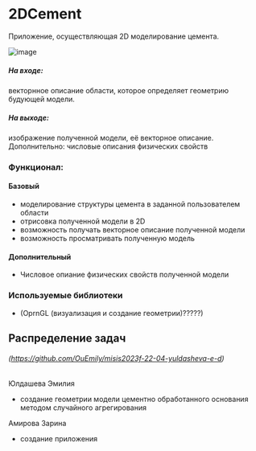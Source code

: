 # 2DCement
Приложение, осуществляющая 2D моделирование цемента.

![image](https://github.com/OuEmily/misis2023f-22-04-yuldasheva-e-d/assets/114305635/65d269d3-aa6e-4ef6-9321-b77633468457)


##### На входе: 
  векторнное описание области, которое определяет геометрию будующей модели.

##### На выходе: 
  изображение полученной модели, её векторное описание. Дополнительно: числовые описания физических свойств

### Функционал:

#### Базовый

  *  моделирование структуры цемента в заданной пользователем области
  *  отрисовка полученной модели в 2D
  *  возможность получать векторное описание полученной модели
  *  возможность просматривать полученную модель
    
#### Дополнительный

  * Числовое опиание физических свойств полученной модели

  
### Используемые библиотеки

* (OprnGL (визуализация и создание геометрии)?????)


## Распределение задач

###### (https://github.com/OuEmily/misis2023f-22-04-yuldasheva-e-d)
Юлдашева Эмилия
  - создание геометрии модели цементно обработанного основания методом случайного агрегирования

Амирова Зарина
  - создание приложения
